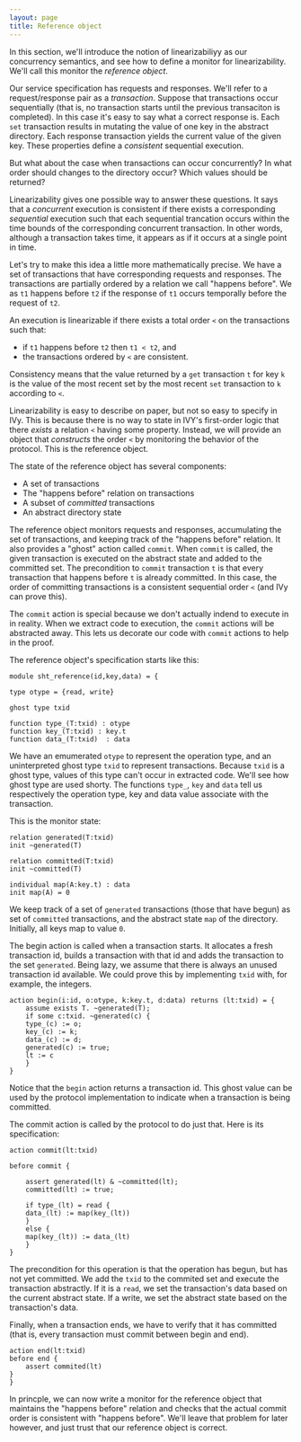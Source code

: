 ```yaml
---
layout: page
title: Reference object
---
```


In this section, we'll introduce the notion of linearizabiliyy as our
concurrency semantics, and see how to define a monitor for
linearizability. We'll call this monitor the *reference object*.

Our service specification has requests and responses. We'll refer to a
request/response pair as a *transaction*. Suppose that transactions
occur sequentially (that is, no transaction starts until the previous
transaciton is completed).  In this case it's easy to say what a
correct response is.  Each `set` transaction results in mutating the
value of one key in the abstract directory. Each response transaction
yields the current value of the given key. These properties define a
*consistent* sequential execution.

But what about the case when transactions can occur concurrently?  In
what order should changes to the directory occur? Which values should
be returned?

Linearizability gives one possible way to answer these questions.  It
says that a *concurrent* execution is consistent if there exists a
corresponding *sequential* execution such that each sequential
trancation occurs within the time bounds of the corresponding
concurrent transaction. In other words, although a transaction takes
time, it appears as if it occurs at a single point in time.

Let's try to make this idea a little more mathematically precise. We
have a set of transactions that have corresponding requests and
responses. The transactions are partially ordered by a relation we
call "happens before". We as `t1` happens before `t2` if the response
of `t1` occurs temporally before the request of `t2`.

An execution is linearizable if there exists a total order `<` on the
transactions such that:

- if `t1` happens before `t2` then `t1 < t2`, and
- the transactions ordered by `<` are consistent.

Consistency means that the value returned by a `get` transaction `t` for
key `k` is the value of the most recent set by the most recent `set`
transaction to `k` according to `<`.

Linearizability is easy to describe on paper, but not so easy to
specify in IVy.  This is because there is no way to state in IVY's
first-order logic that there *exists* a relation `<` having some
property. Instead, we will provide an object that *constructs* the
order `<` by monitoring the behavior of the protocol. This is the
reference object.

The state of the reference object has several components:

- A set of transactions
- The "happens before" relation on transactions
- A subset of *committed* transactions
- An abstract directory state

The reference object monitors requests and responses, accumulating the
set of transactions, and keeping track of the "happens before"
relation. It also provides a "ghost" action called `commit`. When
`commit` is called, the given transaction is executed on the abstract
state and added to the committed set. The precondition to `commit`
transaction `t` is that every transaction that happens before `t` is
already committed. In this case, the order of committing transactions
is a consistent sequential order `<` (and IVy can prove this).

The `commit` action is special because we don't actually indend to
execute in in reality. When we extract code to execution, the `commit`
actions will be abstracted away. This lets us decorate our code with
`commit` actions to help in the proof.

The reference object's specification starts like this:

    module sht_reference(id,key,data) = {

	type otype = {read, write}

	ghost type txid

	function type_(T:txid) : otype
	function key_(T:txid) : key.t
	function data_(T:txid)  : data


We have an emumerated `otype` to represent the operation type, and an
uninterpreted ghost type `txid` to represent transactions. Because
`txid` is a ghost type, values of this type can't occur in extracted
code. We'll see how ghost type are used shorty.  The functions
`type_`, `key` and `data` tell us respectively the operation type, key
and data value associate with the transaction.

This is the monitor state:

	relation generated(T:txid)
	init ~generated(T)

	relation committed(T:txid)
	init ~committed(T)

	individual map(A:key.t) : data
	init map(A) = 0

We keep track of a set of `generated` transactions (those that have
begun) as set of `committed` transactions, and the abstract state
`map` of the directory.  Initially, all keys map to value `0`.

The begin action is called when a transaction starts. It allocates a
fresh transaction id, builds a transaction with that id and adds the
transaction to the set `generated`. Being lazy, we assume that there
is always an unused transaction id available. We could prove this by
implementing `txid` with, for example, the integers.

	action begin(i:id, o:otype, k:key.t, d:data) returns (lt:txid) = {
	    assume exists T. ~generated(T);
	    if some c:txid. ~generated(c) {
		type_(c) := o;
		key_(c) := k;
		data_(c) := d;
		generated(c) := true;
		lt := c
	    }
	}

Notice that the `begin` action returns a transaction id. This ghost
value can be used by the protocol implementation to indicate when a
transaction is being committed.

The commit action is called by the protocol to do just that. Here is its
specification:

	action commit(lt:txid)

	before commit {

	    assert generated(lt) & ~committed(lt);
	    committed(lt) := true;

	    if type_(lt) = read {
		data_(lt) := map(key_(lt))
	    }
	    else {
		map(key_(lt)) := data_(lt)
	    }			
	}     

The precondition for this operation is that the operation has begun,
but has not yet committed. We add the `txid` to the commited set and
execute the transaction abstractly. If it is a `read`, we set the
transaction's data based on the current abstract state. If a write, we
set the abstract state based on the transaction's data.

Finally, when a transaction ends, we have to verify that it has
committed (that is, every transaction must commit between begin and
end).

	action end(lt:txid)
	before end {
	    assert commited(lt)
	}	
    }

In princple, we can now write a monitor for the reference object that
maintains the "happens before" relation and checks that the actual
commit order is consistent with "happens before". We'll leave that
problem for later however, and just trust that our reference object is
correct.



